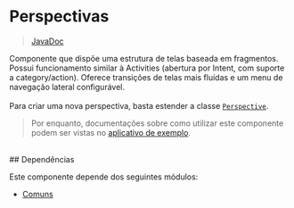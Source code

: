 # Perspectivas
> [JavaDoc](https://zalemsoftware.github.io/Ymir/ymir.client-android.perspective)

Componente que dispõe uma estrutura de telas baseada em fragmentos. Possui funcionamento similar à Activities (abertura por Intent, com suporte a category/action).
Oferece transições de telas mais fluídas e um menu de navegação lateral configurável.<br>
<br>
Para criar uma nova perspectiva, basta estender a classe [`Perspective`](src/main/java/br/com/zalem/ymir/client/android/perspective/Perspective.java).<br>
> Por enquanto, documentações sobre como utilizar este componente podem ser vistas no [aplicativo de exemplo](../ymir.sample-offline#perspectives).<br>

<br>
## Dependências

Este componente depende dos seguintes módulos:
* [Comuns](../ymir.client-android.commons)

